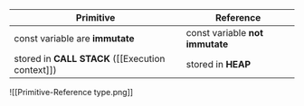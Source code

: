 | Primitive                                        | Reference                       |
| ------------------------------------------------ | ------------------------------- |
| const variable are **immutate**                  | const variable **not immutate** |
| stored in **CALL STACK** ([[Execution context]]) | stored in **HEAP**              |

![[Primitive-Reference type.png]]